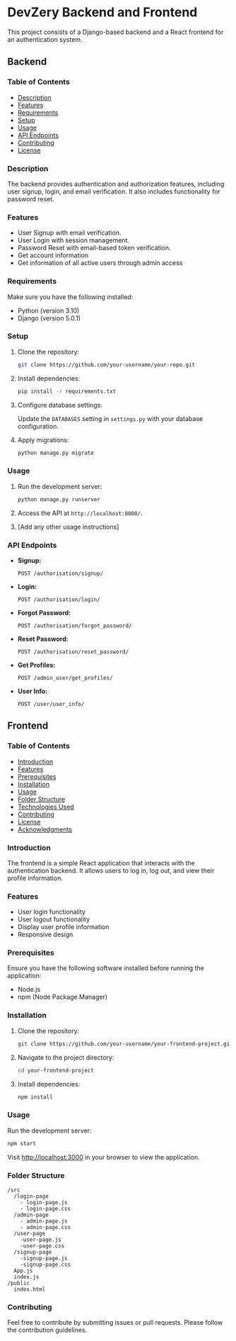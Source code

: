
# DevZery Backend and Frontend

This project consists of a Django-based backend and a React frontend for an authentication system.

## Backend

### Table of Contents
- [Description](#description)
- [Features](#features)
- [Requirements](#requirements)
- [Setup](#setup)
- [Usage](#usage)
- [API Endpoints](#api-endpoints)
- [Contributing](#contributing)
- [License](#license)

### Description

The backend provides authentication and authorization features, including user signup, login, and email verification. It also includes functionality for password reset.

### Features

- User Signup with email verification.
- User Login with session management.
- Password Reset with email-based token verification.
- Get account information
- Get information of all active users through admin access

### Requirements

Make sure you have the following installed:

- Python (version 3.10)
- Django (version 5.0.1)

### Setup

1. Clone the repository:

   ```bash
   git clone https://github.com/your-username/your-repo.git
   ```

2. Install dependencies:

   ```bash
   pip install -r requirements.txt
   ```

3. Configure database settings:

   Update the `DATABASES` setting in `settings.py` with your database configuration.

4. Apply migrations:

   ```bash
   python manage.py migrate
   ```


### Usage

1. Run the development server:

   ```bash
   python manage.py runserver
   ```

2. Access the API at `http://localhost:8000/`.

3. [Add any other usage instructions]

### API Endpoints

- **Signup:**

  `POST /authorisation/signup/`

- **Login:**

  `POST /authorisation/login/`

- **Forgot Password:**

  `POST /authorisation/forgot_password/`

- **Reset Password:**

  `POST /authorisation/reset_password/`

- **Get Profiles:**
  
  `POST /admin_user/get_profiles/`

- **User Info:**

  `POST /user/user_info/`


## Frontend

### Table of Contents
- [Introduction](#introduction)
- [Features](#features)
- [Prerequisites](#prerequisites)
- [Installation](#installation)
- [Usage](#usage)
- [Folder Structure](#folder-structure)
- [Technologies Used](#technologies-used)
- [Contributing](#contributing)
- [License](#license)
- [Acknowledgments](#acknowledgments)

### Introduction

The frontend is a simple React application that interacts with the authentication backend. It allows users to log in, log out, and view their profile information.

### Features

- User login functionality
- User logout functionality
- Display user profile information
- Responsive design

### Prerequisites

Ensure you have the following software installed before running the application:

- Node.js
- npm (Node Package Manager)

### Installation

1. Clone the repository:

    ```bash
    git clone https://github.com/your-username/your-frontend-project.git
    ```

2. Navigate to the project directory:

    ```bash
    cd your-frontend-project
    ```

3. Install dependencies:

    ```bash
    npm install
    ```

### Usage

Run the development server:

```bash
npm start
```

Visit [http://localhost:3000](http://localhost:3000) in your browser to view the application.

### Folder Structure

```
/src
  /login-page
    - login-page.js
    - login-page.css
  /admin-page
    - admin-page.js
    - admin-page.css
  /user-page
    -user-page.js
    -user-page.css
  /signup-page
    -signup-page.js
    -signup-page.css
  App.js
  index.js
/public
  index.html
```
### Contributing

Feel free to contribute by submitting issues or pull requests. Please follow the contribution guidelines.

```
